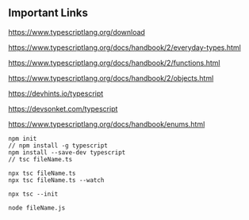 ## Important Links

https://www.typescriptlang.org/download

https://www.typescriptlang.org/docs/handbook/2/everyday-types.html

https://www.typescriptlang.org/docs/handbook/2/functions.html

https://www.typescriptlang.org/docs/handbook/2/objects.html

https://devhints.io/typescript

https://devsonket.com/typescript

https://www.typescriptlang.org/docs/handbook/enums.html

```
npm init
// npm install -g typescript
npm install --save-dev typescript
// tsc fileName.ts

npx tsc fileName.ts
npx tsc fileName.ts --watch

npx tsc --init

node fileName.js

```

